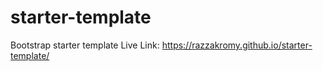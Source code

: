 # starter-template
Bootstrap starter template
Live Link: https://razzakromy.github.io/starter-template/
